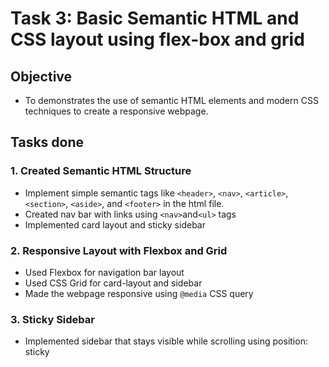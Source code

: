 # Task 3: Basic Semantic HTML and CSS layout using flex-box and grid

## Objective
 - To demonstrates the use of semantic HTML elements and modern CSS techniques to create a responsive webpage. 

## Tasks done

### 1. Created Semantic HTML Structure
- Implement simple semantic tags like `<header>`, `<nav>`, `<article>`, `<section>`, `<aside>`, and `<footer>` in the html file.
- Created nav bar with links using `<nav>`and`<ul>` tags
- Implemented card layout and sticky sidebar 

### 2. Responsive Layout with Flexbox and Grid
- Used Flexbox for navigation bar layout
- Used CSS Grid for card-layout and sidebar
- Made the webpage responsive using `@media` CSS query 

### 3. Sticky Sidebar
- Implemented sidebar that stays visible while scrolling using position: sticky

